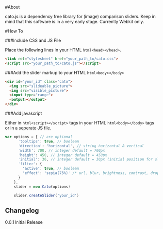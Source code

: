 #About

cato.js is a dependency free library for (image) comparison sliders.
Keep in mind that this software is in a very early stage.
Currently Webkit only.


#How To

###Include CSS and JS File

Place the following lines in your HTML ```html<head></head>```.

```html
<link rel="stylesheet" href="your_path_to/cato.css">
<script src="your_path_to/cato.js"></script>
```

###Add the slider markup to your HTML ```html<body></body>```

```html
<div id="your_id" class="cato">
  <img src="slideable_picture">
  <img src="visible_picture">
  <input type="range">
  <output></output>
</div>
```

###Add javascript

Either in ```html<script></script>``` tags in your HTML ```html<body></body>``` tags or in a seperate JS file.

```javascript
var options = { // are optional
      'tooltips': true, // boolean
      'direction': 'horizontal', // string horizontal & vertical
      'width': 700, // integer default = 700px
      'height': 450, // integer default = 450px
      'initial': 30, // integer default = 30px (initial position for slider in px)
      'filter': {
        'active': true, // boolean
        'effect': 'sepia(75%)' /* url, blur, brightness, contrast, drop-shadow, grayscale, hue-rotate, invert, opacity, saturate, sepia */
      }
    },
    slider = new Cato(options)

    slider.createSlider('your_id')
```

## Changelog

0.0.1 Initial Release